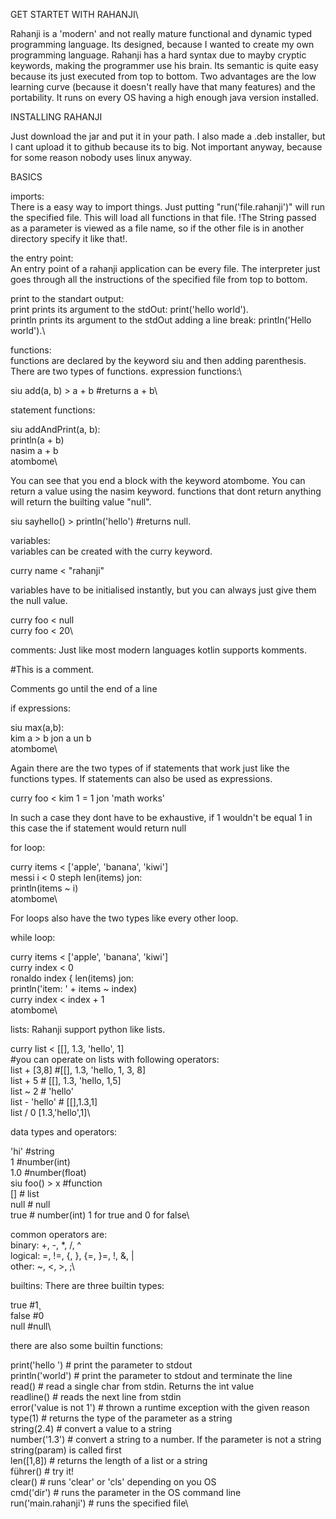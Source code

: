 GET STARTET WITH RAHANJI\

Rahanji is a 'modern' and not really mature functional and dynamic typed  programming language.
Its designed, because I wanted to create my own programming language.
Rahanji has a hard syntax due to mayby cryptic keywords, making the programmer use his brain.
Its semantic is quite easy because its just executed from top to bottom. 
Two advantages are the low learning curve (because it doesn't really have that many features) and the portability.
It runs on every OS having a high enough java version installed.

INSTALLING RAHANJI

Just download the jar and put it in your path. 
I also made a .deb installer, but I cant upload it to github because its to big.
Not important anyway, because for some reason nobody uses linux anyway.

BASICS

imports:\
There is a easy way to import things. Just putting "run('file.rahanji')" will run the specified file. This will load all functions in that file.
!The String passed as a parameter is viewed as a file name, so if the other file is in another directory specify it like that!.

the entry point: \
An entry point of a rahanji application can be every file.
The interpreter just goes through all the instructions of the specified file from top to bottom.

print to the standart output:\
print prints its argument to the stdOut: print('hello world').\
println prints its argument to the stdOut adding a line break: println('Hello world').\


functions:\
functions are declared by the keyword siu and then adding parenthesis.\
There are two types of functions.
expression functions:\

siu add(a, b) > a + b #returns a + b\

statement functions:

siu addAndPrint(a, b):\
  println(a + b)\
  nasim a + b\
atombome\

You can see that you end a block with the keyword atombome.
You can return a value using the nasim keyword.
functions that dont return anything will return the builting value "null".

siu sayhello() > println('hello') #returns null.


variables:\
variables can be created with the curry keyword.

curry name < "rahanji"

variables have to be initialised instantly, but you can always just give them the null value.

curry foo < null\
curry foo < 20\


comments:
Just like most modern languages kotlin supports komments.

#This is a comment.

Comments go until the end of a line


if expressions:

siu max(a,b):\
  kim a > b jon a un b\
atombome\

Again there are the two types of if statements that work just like the functions types.
If statements can also be used as expressions.

curry foo < kim 1 = 1 jon 'math works'

In such a case they dont have to be exhaustive, if 1 wouldn't be equal 1 in this case the if statement would return null


for loop:

curry items < ['apple', 'banana', 'kiwi']\
messi i < 0 steph len(items) jon:\
  println(items ~ i)\
atombome\

For loops also have the two types like every other loop.


while loop:

curry items < ['apple', 'banana', 'kiwi'] \
curry index < 0\
ronaldo index { len(items) jon:\
  println('item: ' + items ~ index)\
  curry index < index + 1\
atombome\


lists:
Rahanji support python like lists.

curry list < [[], 1.3, 'hello', 1]\
#you can operate on lists with following operators:\
list + [3,8] #[[], 1.3, 'hello, 1, 3, 8]\
list + 5 # [[], 1.3, 'hello, 1,5]\
list ~ 2 # 'hello'\
list - 'hello' # [[],1.3,1]\
list / 0 [1.3,'hello',1]\


data types and operators: 

'hi' #string\
1 #number(int)\
1.0 #number(float)\
siu foo() > x #function\
[] # list\
null # null\
true # number(int) 1 for true and 0 for false\

common operators are:\
binary: +, -, *, /, ^\
logical: =, !=, {, }, {=, }=, !, &, |\
other: ~, <, >, ;\


builtins:
There are three builtin types:

true #1¸\
false #0\
null #null\

there are also some builtin functions:

print('hello ') # print the parameter to stdout\
println('world') # print the parameter to stdout and terminate the line\
read() # read a single char from stdin. Returns the int value\
readline() # reads the next line from stdin\
error('value is not 1') # thrown a runtime exception with the given reason\
type(1) # returns the type of the parameter as a string\
string(2.4) # convert a value to a string\
number('1.3') # convert a string to a number. If the parameter is not a string string(param) is called first\
len([1,8]) # returns the length of a list or a string\
führer() # try it!\
clear() # runs 'clear' or 'cls' depending on you OS\
cmd('dir') # runs the parameter in the OS command line\
run('main.rahanji') #  runs the specified file\
